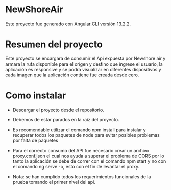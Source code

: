 # NewShoreAir

Este proyecto fue generado con [Angular CLI](https://github.com/angular/angular-cli) versión 13.2.2.

# Resumen del proyecto

Este proyecto se encargara de consumir el Api expuesta por Newshore air y armara la ruta disponible para el origen y destino que ingrese el usuario, la aplicación es responsive y se podra visualizar en diferentes dispositivos y cada imagen que la aplicación contiene fue creada desde cero.

# Como instalar

* Descargar el proyecto desde el repositorio.
* Debemos de estar parados en la raíz del proyecto.
* Es recomendable utilizar el comando npm install para instalar y recuperar todos los paquetes de node para evitar posibles problemas por falta de paquetes
* Para el correcto consumo del API fue necesario crear un archivo proxy.conf.json el cual nos ayuda a superar el problema de CORS por lo tanto la aplicación se debe de correr con el comando npm start  y no con el comando ng serve -o, esto con el fin de levantar el proxy.

* Nota: se han cumplido todos los requerimientos funcionales de la prueba tomando el primer nivel del api.

